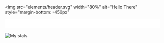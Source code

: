 <img 
        src="elements/header.svg" 
        width="80%" 
        alt="Hello There"
        style="margin-bottom: -450px"
>

<img src="elements/border.svg" width="100%" height="30" alt="css-in-readme">


![My stats](https://github-readme-stats.vercel.app/api?username=jaedon-heger&show_icons=true&theme=vue-dark)

